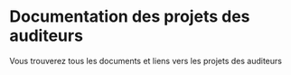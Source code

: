 Documentation des projets des auditeurs
===
Vous trouverez tous les documents et liens vers les projets des auditeurs
